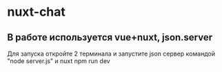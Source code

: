 # nuxt-chat

В работе используется vue+nuxt, json.server
---
Для запуска откройте 2 терминала и запустите json сервер командой "node server.js" и nuxt npm run dev


